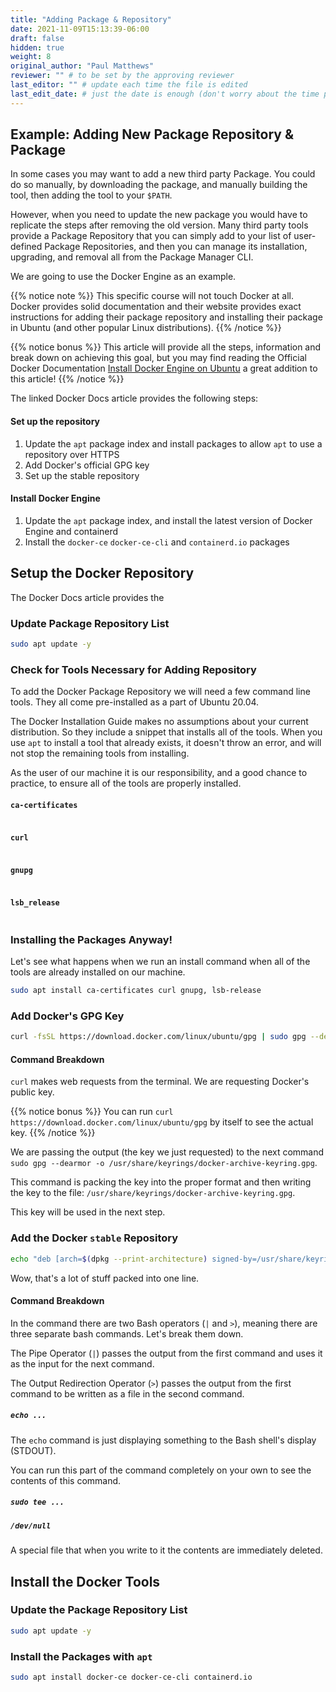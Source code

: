 ```yaml
---
title: "Adding Package & Repository"
date: 2021-11-09T15:13:39-06:00
draft: false
hidden: true
weight: 8
original_author: "Paul Matthews" 
reviewer: "" # to be set by the approving reviewer
last_editor: "" # update each time the file is edited
last_edit_date: # just the date is enough (don't worry about the time portion)
---
```


## Example: Adding New Package Repository & Package

In some cases you may want to add a new third party Package. You could do so manually, by downloading the package, and manually building the tool, then adding the tool to your `$PATH`.

However, when you need to update the new package you would have to replicate the steps after removing the old version. Many third party tools provide a Package Repository that you can simply add to your list of user-defined Package Repositories, and then you can manage its installation, upgrading, and removal all from the Package Manager CLI.

We are going to use the Docker Engine as an example.

{{% notice note %}}
This specific course will not touch Docker at all. Docker provides solid documentation and their website provides exact instructions for adding their package repository and installing their package in Ubuntu (and other popular Linux distributions).
{{% /notice %}}

{{% notice bonus %}}
This article will provide all the steps, information and break down on achieving this goal, but you may find reading the Official Docker Documentation [Install Docker Engine on Ubuntu](https://docs.docker.com/engine/install/ubuntu/) a great addition to this article!
{{% /notice %}}

The linked Docker Docs article provides the following steps:

#### Set up the repository

1. Update the `apt` package index and install packages to allow `apt` to use a repository over HTTPS
1. Add Docker's official GPG key
1. Set up the stable repository

#### Install Docker Engine

1. Update the `apt` package index, and install the latest version of Docker Engine and containerd
1. Install the `docker-ce` `docker-ce-cli` and `containerd.io` packages

## Setup the Docker Repository

The Docker Docs article provides the

### Update Package Repository List

```bash
sudo apt update -y
```

### Check for Tools Necessary for Adding Repository

To add the Docker Package Repository we will need a few command line tools. They all come pre-installed as a part of Ubuntu 20.04.

The Docker Installation Guide makes no assumptions about your current distribution. So they include a snippet that installs all of the tools. When you use `apt` to install a tool that already exists, it doesn't throw an error, and will not stop the remaining tools from installing.

As the user of our machine it is our responsibility, and a good chance to practice, to ensure all of the tools are properly installed.

#### `ca-certificates`

```bash

```

#### `curl`

```bash

```

#### `gnupg`

```bash

```

#### `lsb_release`

```bash

```

### Installing the Packages Anyway!

Let's see what happens when we run an install command when all of the tools are already installed on our machine.

```bash
sudo apt install ca-certificates curl gnupg, lsb-release
```

### Add Docker's GPG Key

<!-- TODO: high level blurb about GPG public/private key relationship to ensure a level of security -->

```bash
curl -fsSL https://download.docker.com/linux/ubuntu/gpg | sudo gpg --dearmor -o /usr/share/keyrings/docker-archive-keyring.gpg
```

#### Command Breakdown

`curl` makes web requests from the terminal. We are requesting Docker's public key.

{{% notice bonus %}}
You can run `curl https://download.docker.com/linux/ubuntu/gpg` by itself to see the actual key.
{{% /notice %}}

We are passing the output (the key we just requested) to the next command `sudo gpg --dearmor -o /usr/share/keyrings/docker-archive-keyring.gpg`.

This command is packing the key into the proper format and then writing the key to the file: `/usr/share/keyrings/docker-archive-keyring.gpg`.

This key will be used in the next step.

### Add the Docker `stable` Repository

```bash
echo "deb [arch=$(dpkg --print-architecture) signed-by=/usr/share/keyrings/docker-archive-keyring.gpg] https://download.docker.com/linux/ubuntu $(lsb_release -cs) stable" | sudo tee /etc/apt/sources.list.d/docker.list > /dev/null
```

Wow, that's a lot of stuff packed into one line.

#### Command Breakdown

In the command there are two Bash operators (`|` and `>`), meaning there are three separate bash commands. Let's break them down.

The Pipe Operator (`|`) passes the output from the first command and uses it as the input for the next command.

The Output Redirection Operator (`>`) passes the output from the first command to be written as a file in the second command.

##### `echo ...`

The `echo` command is just displaying something to the Bash shell's display (STDOUT).

You can run this part of the command completely on your own to see the contents of this command.

##### `sudo tee ...`

##### `/dev/null`

A special file that when you write to it the contents are immediately deleted.

## Install the Docker Tools

### Update the Package Repository List

```bash
sudo apt update -y
```

### Install the Packages with `apt`

```bash
sudo apt install docker-ce docker-ce-cli containerd.io
```